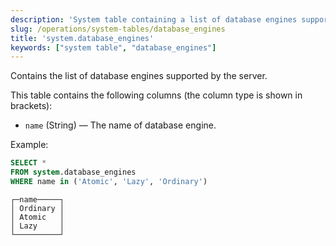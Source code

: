 ```yaml
---
description: 'System table containing a list of database engines supported by the server.'
slug: /operations/system-tables/database_engines
title: 'system.database_engines'
keywords: ["system table", "database_engines"]
---
```


Contains the list of database engines supported by the server.

This table contains the following columns (the column type is shown in brackets):

- `name` (String) — The name of database engine.

Example:

``` sql
SELECT *
FROM system.database_engines
WHERE name in ('Atomic', 'Lazy', 'Ordinary')
```

``` text
┌─name─────┐
│ Ordinary │
│ Atomic   │
│ Lazy     │
└──────────┘
```
